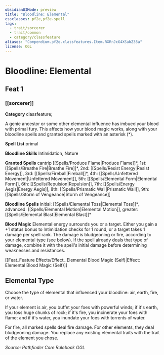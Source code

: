 ```yaml
---
obsidianUIMode: preview
title: "Bloodline: Elemental"
cssclasses: pf2e,pf2e-spell
tags:
  - trait/sorcerer
  - trait/common
  - category/classfeature
aliases: "Compendium.pf2e.classfeatures.Item.RXRnJcG4XSabZ35a"
license: OGL
---
```

# Bloodline: Elemental
## Feat 1
### [[sorcerer]]

**Category** classfeature; 




A genie ancestor or some other elemental influence has imbued your blood with primal fury. This affects how your blood magic works, along with your bloodline spells and granted spells marked with an asterisk (\*).

**Spell List** primal

**Bloodline Skills** Intimidation, Nature

**Granted Spells** cantrip [[Spells/Produce Flame|Produce Flame]]\*, 1st: [[Spells/Breathe Fire|Breathe Fire]]\*, 2nd: [[Spells/Resist Energy|Resist Energy]], 3rd: [[Spells/Fireball|Fireball]]\*, 4th: [[Spells/Unfettered Movement|Unfettered Movement]], 5th: [[Spells/Elemental Form|Elemental Form]], 6th: [[Spells/Repulsion|Repulsion]], 7th: [[Spells/Energy Aegis|Energy Aegis]], 8th: [[Spells/Prismatic Wall|Prismatic Wall]], 9th: [[Spells/Storm of Vengeance|Storm of Vengeance]]

**Bloodline Spells** initial: [[Spells/Elemental Toss|Elemental Toss]]\*, advanced: [[Spells/Elemental Motion|Elemental Motion]], greater: [[Spells/Elemental Blast|Elemental Blast]]\*

**Blood Magic** Elemental energy surrounds you or a target. Either you gain a +1 status bonus to Intimidation checks for 1 round, or a target takes 1 damage per spell rank. The damage is bludgeoning or fire, according to your elemental type (see below). If the spell already deals that type of damage, combine it with the spell's initial damage before determining weaknesses and resistances.

[[Feat_Feature Effects/Effect_ Elemental Blood Magic (Self)|Effect: Elemental Blood Magic (Self)]]

## Elemental Type

Choose the type of elemental that influenced your bloodline: air, earth, fire, or water.

If your element is air, you buffet your foes with powerful winds; if it's earth, you toss huge chunks of rock; if it's fire, you incinerate your foes with flame; and if it's water, you inundate your foes with torrents of water.

For fire, all marked spells deal fire damage. For other elements, they deal bludgeoning damage. You replace any existing elemental traits with the trait of the element you chose.

*Source: Pathfinder Core Rulebook*
*OGL*